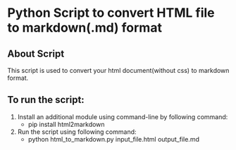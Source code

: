 # Python Script to convert HTML file to markdown(.md) format
 
## About Script
This script is used to convert your html document(without css) to markdown format.

## To run the script:
1. Install an additional module using command-line by following command: 
   * pip install html2markdown
2. Run the script using following command:
   * python html_to_markdown.py input_file.html output_file.md
